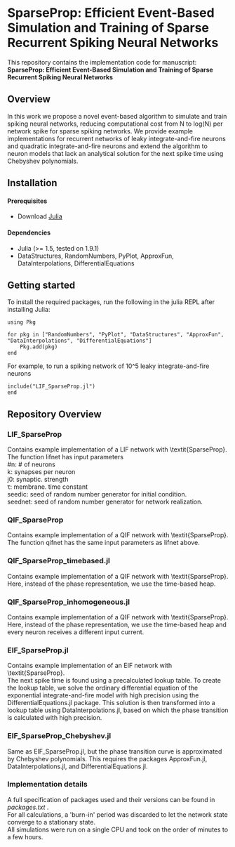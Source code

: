 # SparseProp: Efficient Event-Based Simulation and Training of Sparse Recurrent Spiking Neural Networks

This repository contains the implementation code for manuscript: <br>
__SparseProp: Efficient Event-Based Simulation and Training of Sparse Recurrent Spiking Neural Networks__ <br>
## Overview
In this work we propose a novel event-based algorithm to simulate and train spiking neural networks, reducing computational cost from N to log(N) per network spike for sparse spiking networks. We provide  example implementations for recurrent networks of leaky integrate-and-fire neurons and quadratic integrate-and-fire neurons and extend the algorithm to neuron models that lack an analytical solution for the next spike time using Chebyshev polynomials.

## Installation

#### Prerequisites
- Download [Julia](https://julialang.org/downloads/) 

#### Dependencies
- Julia (>= 1.5, tested on 1.9.1)
- DataStructures, RandomNumbers, PyPlot, ApproxFun, DataInterpolations, DifferentialEquations
## Getting started
To install the required packages, run the following in the julia REPL after installing Julia:

```
using Pkg

for pkg in ["RandomNumbers", "PyPlot", "DataStructures", "ApproxFun", "DataInterpolations", "DifferentialEquations"]
    Pkg.add(pkg)
end
```

For example, to run a spiking network of 10^5 leaky integrate-and-fire neurons
```
include("LIF_SparseProp.jl")
end
```

## Repository Overview

### LIF_SparseProp
Contains example implementation of a LIF network with \textit{SparseProp}.\
The function lifnet has input parameters \
#n: # of neurons\
k: synapses per neuron\
j0: synaptic. strength\
τ: membrane. time constant\
seedic: seed of random number generator for initial condition.\
seednet: seed of random number generator for network realization.

### QIF_SparseProp
Contains example implementation of a QIF network with \textit{SparseProp}.\
The function qifnet has the same input parameters as lifnet above.

### QIF_SparseProp_timebased.jl
Contains example implementation of a QIF network with \textit{SparseProp}.\
Here, instead of the phase representation, we use the time-based heap.


### QIF_SparseProp_inhomogeneous.jl
Contains example implementation of a QIF network with \textit{SparseProp}.\
Here, instead of the phase representation, we use the time-based heap and every neuron receives a different input current.

### EIF_SparseProp.jl
Contains example implementation of an EIF network with \textit{SparseProp}.\
The next spike time is found using a precalculated lookup table. To create the lookup table, we solve the ordinary differential equation of the exponential integrate-and-fire model with high precision using the DifferentialEquations.jl package. This solution is then transformed into a lookup table using DataInterpolations.jl, based on which the phase transition is calculated with high precision.

### EIF_SparseProp_Chebyshev.jl
Same as EIF_SparseProp.jl, but the phase transition curve is approximated by Chebyshev polynomials. This requires the packages ApproxFun.jl, DataInterpolations.jl, and DifferentialEquations.jl.
<!---
### Training dynamics of eigenvalues:
Here is a visualization of the recurrent weight matrix and the eigenvalues throughout across training epochs.
![Training dynamics of networks trained on multiple signals shows first tracking of global mean input](eigenvalue_movie_2D_task.gif)
-->


### Implementation details
A full specification of packages used and their versions can be found in _packages.txt_ .\
For all calculations, a 'burn-in' period was discarded to let the network state converge to a stationary state.\
All simulations were run on a single CPU and took on the order of minutes to a few hours.



<!---
### figures/
Contains all figures of the main text and the supplement.
-->


<!---
### tex/
Contains the raw text of the main text and the supplement.
-->
